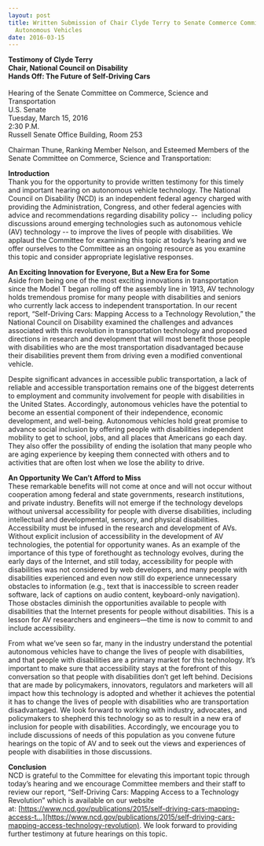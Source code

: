 ```yaml
---
layout: post
title: Written Submission of Chair Clyde Terry to Senate Commerce Committee on
  Autonomous Vehicles
date: 2016-03-15
---
```

**Testimony of Clyde Terry  \
Chair, National Council on Disability\
Hands Off: The Future of Self-Driving Cars**\
 \
Hearing of the Senate Committee on Commerce, Science and Transportation\
U.S. Senate\
Tuesday, March 15, 2016\
2:30 P.M.\
Russell Senate Office Building, Room 253

Chairman Thune, Ranking Member Nelson, and Esteemed Members of the Senate Committee on Commerce, Science and Transportation:

**Introduction**\
Thank you for the opportunity to provide written testimony for this timely and important hearing on autonomous vehicle technology. The National Council on Disability (NCD) is an independent federal agency charged with providing the Administration, Congress, and other federal agencies with advice and recommendations regarding disability policy --  including policy discussions around emerging technologies such as autonomous vehicle (AV) technology -- to improve the lives of people with disabilities. We applaud the Committee for examining this topic at today’s hearing and we offer ourselves to the Committee as an ongoing resource as you examine this topic and consider appropriate legislative responses.

**An Exciting Innovation for Everyone, But a New Era for Some**\
Aside from being one of the most exciting innovations in transportation since the Model T began rolling off the assembly line in 1913, AV technology holds tremendous promise for many people with disabilities and seniors who currently lack access to independent transportation. In our recent report, “Self-Driving Cars: Mapping Access to a Technology Revolution,” the National Council on Disability examined the challenges and advances associated with this revolution in transportation technology and proposed directions in research and development that will most benefit those people with disabilities who are the most transportation disadvantaged because their disabilities prevent them from driving even a modified conventional vehicle.

Despite significant advances in accessible public transportation, a lack of reliable and accessible transportation remains one of the biggest deterrents to employment and community involvement for people with disabilities in the United States. Accordingly, autonomous vehicles have the potential to become an essential component of their independence, economic development, and well-being. Autonomous vehicles hold great promise to advance social inclusion by offering people with disabilities independent mobility to get to school, jobs, and all places that Americans go each day. They also offer the possibility of ending the isolation that many people who are aging experience by keeping them connected with others and to activities that are often lost when we lose the ability to drive.

**An Opportunity We Can’t Afford to Miss**\
These remarkable benefits will not come at once and will not occur without cooperation among federal and state governments, research institutions, and private industry. Benefits will not emerge if the technology develops without universal accessibility for people with diverse disabilities, including intellectual and developmental, sensory, and physical disabilities. Accessibility must be infused in the research and development of AVs. Without explicit inclusion of accessibility in the development of AV technologies, the potential for opportunity wanes. As an example of the importance of this type of forethought as technology evolves, during the early days of the Internet, and still today, accessibility for people with disabilities was not considered by web developers, and many people with disabilities experienced and even now still do experience unnecessary obstacles to information (e.g., text that is inaccessible to screen reader software, lack of captions on audio content, keyboard-only navigation). Those obstacles diminish the opportunities available to people with disabilities that the Internet presents for people without disabilities. This is a lesson for AV researchers and engineers—the time is now to commit to and include accessibility.

From what we’ve seen so far, many in the industry understand the potential autonomous vehicles have to change the lives of people with disabilities, and that people with disabilities are a primary market for this technology. It’s important to make sure that accessibility stays at the forefront of this conversation so that people with disabilities don’t get left behind. Decisions that are made by policymakers, innovators, regulators and marketers will all impact how this technology is adopted and whether it achieves the potential it has to change the lives of people with disabilities who are transportation disadvantaged. We look forward to working with industry, advocates, and policymakers to shepherd this technology so as to result in a new era of inclusion for people with disabilities. Accordingly, we encourage you to include discussions of needs of this population as you convene future hearings on the topic of AV and to seek out the views and experiences of people with disabilities in those discussions.

**Conclusion**\
NCD is grateful to the Committee for elevating this important topic through today’s hearing and we encourage Committee members and their staff to review our report, “Self-Driving Cars: Mapping Access to a Technology Revolution” which is available on our website at: [https://www.ncd.gov/publications/2015/self-driving-cars-mapping-access-t...](https://www.ncd.gov/publications/2015/self-driving-cars-mapping-access-technology-revolution). We look forward to providing further testimony at future hearings on this topic.
